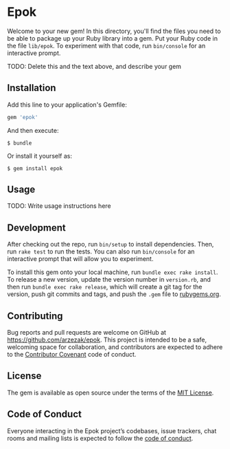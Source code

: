 # Epok

Welcome to your new gem! In this directory, you'll find the files you need to be able to package up your Ruby library into a gem. Put your Ruby code in the file `lib/epok`. To experiment with that code, run `bin/console` for an interactive prompt.

TODO: Delete this and the text above, and describe your gem

## Installation

Add this line to your application's Gemfile:

```ruby
gem 'epok'
```

And then execute:

    $ bundle

Or install it yourself as:

    $ gem install epok

## Usage

TODO: Write usage instructions here

## Development

After checking out the repo, run `bin/setup` to install dependencies. Then, run `rake test` to run the tests. You can also run `bin/console` for an interactive prompt that will allow you to experiment.

To install this gem onto your local machine, run `bundle exec rake install`. To release a new version, update the version number in `version.rb`, and then run `bundle exec rake release`, which will create a git tag for the version, push git commits and tags, and push the `.gem` file to [rubygems.org](https://rubygems.org).

## Contributing

Bug reports and pull requests are welcome on GitHub at https://github.com/arzezak/epok. This project is intended to be a safe, welcoming space for collaboration, and contributors are expected to adhere to the [Contributor Covenant](http://contributor-covenant.org) code of conduct.

## License

The gem is available as open source under the terms of the [MIT License](https://opensource.org/licenses/MIT).

## Code of Conduct

Everyone interacting in the Epok project’s codebases, issue trackers, chat rooms and mailing lists is expected to follow the [code of conduct](https://github.com/arzezak/epok/blob/master/CODE_OF_CONDUCT.md).
